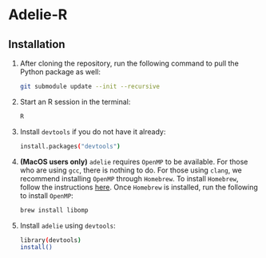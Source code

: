 # Adelie-R

## Installation

1. After cloning the repository, run the following command to pull the Python package as well:
    ```bash
    git submodule update --init --recursive
    ```

2. Start an R session in the terminal:
    ```bash
    R
    ```

3. Install `devtools` if you do not have it already:
    ```bash
    install.packages("devtools")
    ```

4. __(MacOS users only)__ `adelie` requires `OpenMP` to be available.
    For those who are using `gcc`, there is nothing to do.
    For those using `clang`, we recommend installing `OpenMP` through `Homebrew`.
    To install `Homebrew`, follow the instructions 
    [here](https://brew.sh/).
    Once `Homebrew` is installed, run the following to install `OpenMP`:
    ```bash
    brew install libomp
    ```

5. Install `adelie` using `devtools`:
    ```bash
    library(devtools)
    install()
    ```
